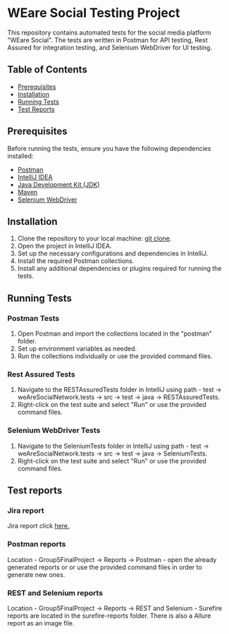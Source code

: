 # WEare Social Testing Project

This repository contains automated tests for the social media platform "WEare Social". The tests are written in Postman for API testing, Rest Assured for integration testing, and Selenium WebDriver for UI testing.

## Table of Contents

- [Prerequisites](#prerequisites)
- [Installation](#installation)
- [Running Tests](#running-tests)
- [Test Reports](#test-reports)

## Prerequisites
<a name="prerequisites"></a>
Before running the tests, ensure you have the following dependencies installed:

- [Postman](https://www.postman.com/downloads/)
- [IntelliJ IDEA](https://www.jetbrains.com/idea/download/)
- [Java Development Kit (JDK)](https://www.oracle.com/java/technologies/javase-downloads.html)
- [Maven](https://maven.apache.org/download.cgi)
- [Selenium WebDriver](https://www.selenium.dev/downloads/)

## Installation
<a name="installation"></a>

1. Clone the repository to your local machine: [git clone](https://github.com/vania-varbanova/Group5FinalProject).
2. Open the project in IntelliJ IDEA.
3. Set up the necessary configurations and dependencies in IntelliJ.
4. Install the required Postman collections.
5. Install any additional dependencies or plugins required for running the tests.

## Running Tests
<a name="running-tests"></a>

### Postman Tests
1. Open Postman and import the collections located in the "postman" folder.
2. Set up environment variables as needed.
3. Run the collections individually or use the provided command files.

### Rest Assured Tests
1. Navigate to the RESTAssuredTests folder in IntelliJ using path - test -> weAreSocialNetwork.tests -> src -> test -> java -> RESTAssuredTests.
2. Right-click on the test suite and select "Run" or use the provided command files.

### Selenium WebDriver Tests
1. Navigate to the SeleniumTests folder in IntelliJ using path - test -> weAreSocialNetwork.tests -> src -> test -> java -> SeleniumTests.
2. Right-click on the test suite and select "Run" or use the provided command files.

## Test reports
<a name="test-reports"></a>

### Jira report
Jira report click [here.](https://wearesocialfinalproject.atlassian.net/plugins/servlet/ac/com.xpandit.plugins.xray/testplans-metrics-report-page?project.key=WSFP&project.id=10002&ac.reportId=6531398bbefe8bcc6d876476)

### Postman reports
Location - Group5FinalProject -> Reports -> Postman - open the already generated reports or or use the provided command files in order to generate new ones.

### REST and Selenium reports
Location - Group5FinalProject -> Reports -> REST and Selenium - Surefire reports are located in the surefire-reports folder. There is also a Allure report as an image file.